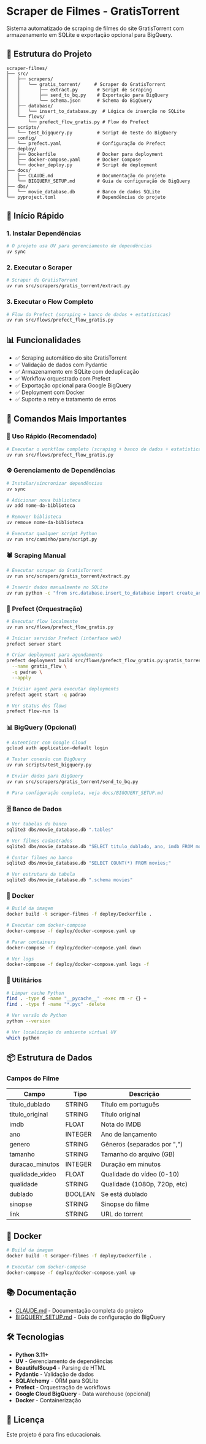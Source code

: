 # Scraper de Filmes - GratisTorrent

Sistema automatizado de scraping de filmes do site GratisTorrent com armazenamento em SQLite e exportação opcional para BigQuery.

## 📁 Estrutura do Projeto

```
scraper-filmes/
├── src/
│   ├── scrapers/
│   │   └── gratis_torrent/     # Scraper do GratisTorrent
│   │       ├── extract.py       # Script de scraping
│   │       ├── send_to_bq.py    # Exportação para BigQuery
│   │       └── schema.json      # Schema do BigQuery
│   ├── database/
│   │   └── insert_to_database.py  # Lógica de inserção no SQLite
│   └── flows/
│       └── prefect_flow_gratis.py # Flow do Prefect
├── scripts/
│   └── test_bigquery.py         # Script de teste do BigQuery
├── config/
│   └── prefect.yaml             # Configuração do Prefect
├── deploy/
│   ├── Dockerfile               # Docker para deployment
│   ├── docker-compose.yaml      # Docker Compose
│   └── docker_deploy.py         # Script de deployment
├── docs/
│   ├── CLAUDE.md                # Documentação do projeto
│   └── BIGQUERY_SETUP.md        # Guia de configuração do BigQuery
├── dbs/
│   └── movie_database.db        # Banco de dados SQLite
└── pyproject.toml               # Dependências do projeto
```

## 🚀 Início Rápido

### 1. Instalar Dependências

```bash
# O projeto usa UV para gerenciamento de dependências
uv sync
```

### 2. Executar o Scraper

```bash
# Scraper do GratisTorrent
uv run src/scrapers/gratis_torrent/extract.py
```

### 3. Executar o Flow Completo

```bash
# Flow do Prefect (scraping + banco de dados + estatísticas)
uv run src/flows/prefect_flow_gratis.py
```

## 📊 Funcionalidades

- ✅ Scraping automático do site GratisTorrent
- ✅ Validação de dados com Pydantic
- ✅ Armazenamento em SQLite com deduplicação
- ✅ Workflow orquestrado com Prefect
- ✅ Exportação opcional para Google BigQuery
- ✅ Deployment com Docker
- ✅ Suporte a retry e tratamento de erros

## 🔧 Comandos Mais Importantes

### 🎯 Uso Rápido (Recomendado)

```bash
# Executar o workflow completo (scraping + banco de dados + estatísticas)
uv run src/flows/prefect_flow_gratis.py
```

### ⚙️ Gerenciamento de Dependências

```bash
# Instalar/sincronizar dependências
uv sync

# Adicionar nova biblioteca
uv add nome-da-biblioteca

# Remover biblioteca
uv remove nome-da-biblioteca

# Executar qualquer script Python
uv run src/caminho/para/script.py
```

### 🕷️ Scraping Manual

```bash
# Executar scraper do GratisTorrent
uv run src/scrapers/gratis_torrent/extract.py

# Inserir dados manualmente no SQLite
uv run python -c "from src.database.insert_to_database import create_and_insert; from sqlalchemy import create_engine; create_and_insert('src/scrapers/gratis_torrent/movies_gratis.json', create_engine('sqlite:///dbs/movie_database.db'))"
```

### 🔄 Prefect (Orquestração)

```bash
# Executar flow localmente
uv run src/flows/prefect_flow_gratis.py

# Iniciar servidor Prefect (interface web)
prefect server start

# Criar deployment para agendamento
prefect deployment build src/flows/prefect_flow_gratis.py:gratis_torrent_flow \
  --name gratis_flow \
  -q padrao \
  --apply

# Iniciar agent para executar deployments
prefect agent start -q padrao

# Ver status dos flows
prefect flow-run ls
```

### 📊 BigQuery (Opcional)

```bash
# Autenticar com Google Cloud
gcloud auth application-default login

# Testar conexão com BigQuery
uv run scripts/test_bigquery.py

# Enviar dados para BigQuery
uv run src/scrapers/gratis_torrent/send_to_bq.py

# Para configuração completa, veja docs/BIGQUERY_SETUP.md
```

### 🗄️ Banco de Dados

```bash
# Ver tabelas do banco
sqlite3 dbs/movie_database.db ".tables"

# Ver filmes cadastrados
sqlite3 dbs/movie_database.db "SELECT titulo_dublado, ano, imdb FROM movies LIMIT 10;"

# Contar filmes no banco
sqlite3 dbs/movie_database.db "SELECT COUNT(*) FROM movies;"

# Ver estrutura da tabela
sqlite3 dbs/movie_database.db ".schema movies"
```

### 🐳 Docker

```bash
# Build da imagem
docker build -t scraper-filmes -f deploy/Dockerfile .

# Executar com docker-compose
docker-compose -f deploy/docker-compose.yaml up

# Parar containers
docker-compose -f deploy/docker-compose.yaml down

# Ver logs
docker-compose -f deploy/docker-compose.yaml logs -f
```

### 🧹 Utilitários

```bash
# Limpar cache Python
find . -type d -name "__pycache__" -exec rm -r {} +
find . -type f -name "*.pyc" -delete

# Ver versão do Python
python --version

# Ver localização do ambiente virtual UV
which python
```

## 📦 Estrutura de Dados

### Campos do Filme

| Campo            | Tipo    | Descrição                    |
|------------------|---------|------------------------------|
| titulo_dublado   | STRING  | Título em português          |
| titulo_original  | STRING  | Título original              |
| imdb             | FLOAT   | Nota do IMDB                 |
| ano              | INTEGER | Ano de lançamento            |
| genero           | STRING  | Gêneros (separados por ",")  |
| tamanho          | STRING  | Tamanho do arquivo (GB)      |
| duracao_minutos  | INTEGER | Duração em minutos           |
| qualidade_video  | FLOAT   | Qualidade do vídeo (0-10)    |
| qualidade        | STRING  | Qualidade (1080p, 720p, etc) |
| dublado          | BOOLEAN | Se está dublado              |
| sinopse          | STRING  | Sinopse do filme             |
| link             | STRING  | URL do torrent               |

## 🐳 Docker

```bash
# Build da imagem
docker build -t scraper-filmes -f deploy/Dockerfile .

# Executar com docker-compose
docker-compose -f deploy/docker-compose.yaml up
```

## 📚 Documentação

- [CLAUDE.md](docs/CLAUDE.md) - Documentação completa do projeto
- [BIGQUERY_SETUP.md](docs/BIGQUERY_SETUP.md) - Guia de configuração do BigQuery

## 🛠️ Tecnologias

- **Python 3.11+**
- **UV** - Gerenciamento de dependências
- **BeautifulSoup4** - Parsing de HTML
- **Pydantic** - Validação de dados
- **SQLAlchemy** - ORM para SQLite
- **Prefect** - Orquestração de workflows
- **Google Cloud BigQuery** - Data warehouse (opcional)
- **Docker** - Containerização

## 📝 Licença

Este projeto é para fins educacionais.
